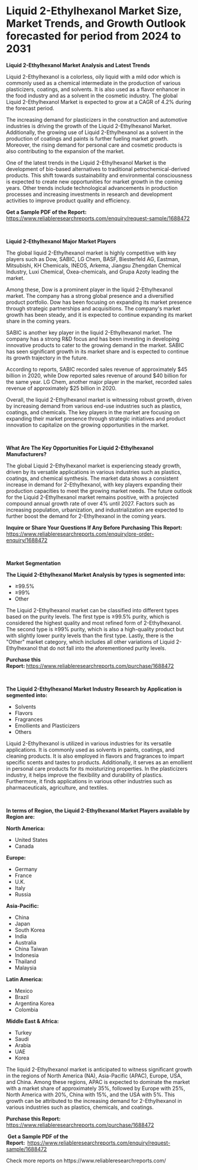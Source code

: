 <p><h1>Liquid 2-Ethylhexanol Market Size, Market Trends, and Growth Outlook forecasted for period from 2024 to 2031</h1></p><p><strong>Liquid 2-Ethylhexanol Market Analysis and Latest Trends</strong></p>
<p><p>Liquid 2-Ethylhexanol is a colorless, oily liquid with a mild odor which is commonly used as a chemical intermediate in the production of various plasticizers, coatings, and solvents. It is also used as a flavor enhancer in the food industry and as a solvent in the cosmetic industry. The global Liquid 2-Ethylhexanol Market is expected to grow at a CAGR of 4.2% during the forecast period.</p><p>The increasing demand for plasticizers in the construction and automotive industries is driving the growth of the Liquid 2-Ethylhexanol Market. Additionally, the growing use of Liquid 2-Ethylhexanol as a solvent in the production of coatings and paints is further fueling market growth. Moreover, the rising demand for personal care and cosmetic products is also contributing to the expansion of the market.</p><p>One of the latest trends in the Liquid 2-Ethylhexanol Market is the development of bio-based alternatives to traditional petrochemical-derived products. This shift towards sustainability and environmental consciousness is expected to create new opportunities for market growth in the coming years. Other trends include technological advancements in production processes and increasing investments in research and development activities to improve product quality and efficiency.</p></p>
<p><strong>Get a Sample PDF of the Report:&nbsp;</strong> <a href="https://www.reliableresearchreports.com/enquiry/request-sample/1688472">https://www.reliableresearchreports.com/enquiry/request-sample/1688472</a></p>
<p>&nbsp;</p>
<p><strong>Liquid 2-Ethylhexanol Major Market Players</strong></p>
<p><p>The global liquid 2-Ethylhexanol market is highly competitive with key players such as Dow, SABIC, LG Chem, BASF, Biesterfeld AG, Eastman, Mitsubishi, KH Chemicals, INEOS, Arkema, Jiangsu Zhengdan Chemical Industry, Luxi Chemical, Oxea-chemicals, and Grupa Azoty leading the market.</p><p>Among these, Dow is a prominent player in the liquid 2-Ethylhexanol market. The company has a strong global presence and a diversified product portfolio. Dow has been focusing on expanding its market presence through strategic partnerships and acquisitions. The company's market growth has been steady, and it is expected to continue expanding its market share in the coming years.</p><p>SABIC is another key player in the liquid 2-Ethylhexanol market. The company has a strong R&D focus and has been investing in developing innovative products to cater to the growing demand in the market. SABIC has seen significant growth in its market share and is expected to continue its growth trajectory in the future.</p><p>According to reports, SABIC recorded sales revenue of approximately $45 billion in 2020, while Dow reported sales revenue of around $40 billion for the same year. LG Chem, another major player in the market, recorded sales revenue of approximately $25 billion in 2020.</p><p>Overall, the liquid 2-Ethylhexanol market is witnessing robust growth, driven by increasing demand from various end-use industries such as plastics, coatings, and chemicals. The key players in the market are focusing on expanding their market presence through strategic initiatives and product innovation to capitalize on the growing opportunities in the market.</p></p>
<p>&nbsp;</p>
<p><strong>What Are The Key Opportunities For Liquid 2-Ethylhexanol Manufacturers?</strong></p>
<p><p>The global Liquid 2-Ethylhexanol market is experiencing steady growth, driven by its versatile applications in various industries such as plastics, coatings, and chemical synthesis. The market data shows a consistent increase in demand for 2-Ethylhexanol, with key players expanding their production capacities to meet the growing market needs. The future outlook for the Liquid 2-Ethylhexanol market remains positive, with a projected compound annual growth rate of over 4% until 2027. Factors such as increasing population, urbanization, and industrialization are expected to further boost the demand for 2-Ethylhexanol in the coming years.</p></p>
<p><strong>Inquire or Share Your Questions If Any Before Purchasing This Report:</strong> <a href="https://www.reliableresearchreports.com/enquiry/pre-order-enquiry/1688472">https://www.reliableresearchreports.com/enquiry/pre-order-enquiry/1688472</a></p>
<p>&nbsp;</p>
<p><strong>Market Segmentation</strong></p>
<p><strong>The Liquid 2-Ethylhexanol Market Analysis by types is segmented into:</strong></p>
<p><ul><li>≥99.5%</li><li>≥99%</li><li>Other</li></ul></p>
<p><p>The Liquid 2-Ethylhexanol market can be classified into different types based on the purity levels. The first type is ≥99.5% purity, which is considered the highest quality and most refined form of 2-Ethylhexanol. The second type is ≥99% purity, which is also a high-quality product but with slightly lower purity levels than the first type. Lastly, there is the "Other" market category, which includes all other variations of Liquid 2-Ethylhexanol that do not fall into the aforementioned purity levels.</p></p>
<p><strong>Purchase this Report:&nbsp;</strong><a href="https://www.reliableresearchreports.com/purchase/1688472">https://www.reliableresearchreports.com/purchase/1688472</a></p>
<p>&nbsp;</p>
<p><strong>The Liquid 2-Ethylhexanol Market Industry Research by Application is segmented into:</strong></p>
<p><ul><li>Solvents</li><li>Flavors</li><li>Fragrances</li><li>Emollients and Plasticizers</li><li>Others</li></ul></p>
<p><p>Liquid 2-Ethylhexanol is utilized in various industries for its versatile applications. It is commonly used as solvents in paints, coatings, and cleaning products. It is also employed in flavors and fragrances to impart specific scents and tastes to products. Additionally, it serves as an emollient in personal care products for its moisturizing properties. In the plasticizers industry, it helps improve the flexibility and durability of plastics. Furthermore, it finds applications in various other industries such as pharmaceuticals, agriculture, and textiles.</p></p>
<p>&nbsp;</p>
<p><strong>In terms of Region, the Liquid 2-Ethylhexanol Market Players available by Region are:</strong></p>
<p>
    <p> <strong> North America: </strong>
        <ul>
            <li>United States</li>
            <li>Canada</li>
        </ul>
        </p> 
    <p> <strong> Europe: </strong>
        <ul>
            <li>Germany</li>
            <li>France</li>
            <li>U.K.</li>
            <li>Italy</li>
            <li>Russia</li>
        </ul>
        </p> 
    <p> <strong> Asia-Pacific: </strong>
        <ul>
            <li>China</li>
            <li>Japan</li>
            <li>South Korea</li>
            <li>India</li>
            <li>Australia</li>
            <li>China Taiwan</li>
            <li>Indonesia</li>
            <li>Thailand</li>
            <li>Malaysia</li>
        </ul>
        </p> 
    <p> <strong> Latin America: </strong>
        <ul>
            <li>Mexico</li>
            <li>Brazil</li>
            <li>Argentina Korea</li>
            <li>Colombia</li>
        </ul>
        </p> 
    <p> <strong> Middle East & Africa: </strong>
        <ul>
            <li>Turkey</li>
            <li>Saudi</li>
            <li>Arabia</li>
            <li>UAE</li>
            <li>Korea</li>
        </ul>
    </p>
    </p>
<p><p>The liquid 2-Ethylhexanol market is anticipated to witness significant growth in the regions of North America (NA), Asia-Pacific (APAC), Europe, USA, and China. Among these regions, APAC is expected to dominate the market with a market share of approximately 35%, followed by Europe with 25%, North America with 20%, China with 15%, and the USA with 5%. This growth can be attributed to the increasing demand for 2-Ethylhexanol in various industries such as plastics, chemicals, and coatings.</p></p>
<p><strong>Purchase this Report: </strong><a href="https://www.reliableresearchreports.com/purchase/1688472">https://www.reliableresearchreports.com/purchase/1688472</a></p>
<p>&nbsp;<strong>Get a Sample PDF of the Report:&nbsp;&nbsp;</strong><a href="https://www.reliableresearchreports.com/enquiry/request-sample/1688472">https://www.reliableresearchreports.com/enquiry/request-sample/1688472</a></p>
<p><strong></strong></p>
<p>Check more reports on https://www.reliableresearchreports.com/</p>